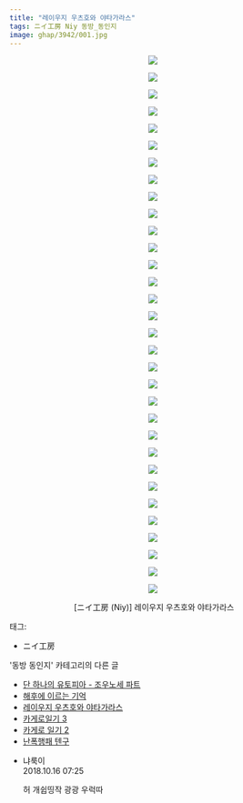 ```yaml
---
title: "레이우지 우츠호와 야타가라스"
tags: ニイ工房 Niy 동방_동인지
image: ghap/3942/001.jpg
---
```

<div class="article">
<p style="text-align: center; clear: none; float: none;"><img src="{{ site.nasurl }}/ghap/3942/001.jpg"/></p>
<p style="text-align: center; clear: none; float: none;"><img src="{{ site.nasurl }}/ghap/3942/002.jpg"/></p>
<p style="text-align: center; clear: none; float: none;"><img src="{{ site.nasurl }}/ghap/3942/003.jpg"/></p>
<p style="text-align: center; clear: none; float: none;"><img src="{{ site.nasurl }}/ghap/3942/004.jpg"/></p>
<p style="text-align: center; clear: none; float: none;"><img src="{{ site.nasurl }}/ghap/3942/005.jpg"/></p>
<p style="text-align: center; clear: none; float: none;"><img src="{{ site.nasurl }}/ghap/3942/006.jpg"/></p>
<p style="text-align: center; clear: none; float: none;"><img src="{{ site.nasurl }}/ghap/3942/007.jpg"/></p>
<p style="text-align: center; clear: none; float: none;"><img src="{{ site.nasurl }}/ghap/3942/008.jpg"/></p>
<p style="text-align: center; clear: none; float: none;"><img src="{{ site.nasurl }}/ghap/3942/009.jpg"/></p>
<p style="text-align: center; clear: none; float: none;"><img src="{{ site.nasurl }}/ghap/3942/010.jpg"/></p>
<p style="text-align: center; clear: none; float: none;"><img src="{{ site.nasurl }}/ghap/3942/011.jpg"/></p>
<p style="text-align: center; clear: none; float: none;"><img src="{{ site.nasurl }}/ghap/3942/012.jpg"/></p>
<p style="text-align: center; clear: none; float: none;"><img src="{{ site.nasurl }}/ghap/3942/013.jpg"/></p>
<p style="text-align: center; clear: none; float: none;"><img src="{{ site.nasurl }}/ghap/3942/014.jpg"/></p>
<p style="text-align: center; clear: none; float: none;"><img src="{{ site.nasurl }}/ghap/3942/015.jpg"/></p>
<p style="text-align: center; clear: none; float: none;"><img src="{{ site.nasurl }}/ghap/3942/016.jpg"/></p>
<p style="text-align: center; clear: none; float: none;"><img src="{{ site.nasurl }}/ghap/3942/017.jpg"/></p>
<p style="text-align: center; clear: none; float: none;"><img src="{{ site.nasurl }}/ghap/3942/018.jpg"/></p>
<p style="text-align: center; clear: none; float: none;"><img src="{{ site.nasurl }}/ghap/3942/019.jpg"/></p>
<p style="text-align: center; clear: none; float: none;"><img src="{{ site.nasurl }}/ghap/3942/020.jpg"/></p>
<p style="text-align: center; clear: none; float: none;"><img src="{{ site.nasurl }}/ghap/3942/021.jpg"/></p>
<p style="text-align: center; clear: none; float: none;"><img src="{{ site.nasurl }}/ghap/3942/022.jpg"/></p>
<p style="text-align: center; clear: none; float: none;"><img src="{{ site.nasurl }}/ghap/3942/023.jpg"/></p>
<p style="text-align: center; clear: none; float: none;"><img src="{{ site.nasurl }}/ghap/3942/024.jpg"/></p>
<p style="text-align: center; clear: none; float: none;"><img src="{{ site.nasurl }}/ghap/3942/025.jpg"/></p>
<p style="text-align: center; clear: none; float: none;"><img src="{{ site.nasurl }}/ghap/3942/026.jpg"/></p>
<p style="text-align: center; clear: none; float: none;"><img src="{{ site.nasurl }}/ghap/3942/027.jpg"/></p>
<p style="text-align: center; clear: none; float: none;"><img src="{{ site.nasurl }}/ghap/3942/028.jpg"/></p>
<p style="text-align: center; clear: none; float: none;"><img src="{{ site.nasurl }}/ghap/3942/029.jpg"/></p>
<p style="text-align: center; clear: none; float: none;"><img src="{{ site.nasurl }}/ghap/3942/030.jpg"/></p>
<p style="text-align: center; clear: none; float: none;"><img src="{{ site.nasurl }}/ghap/3942/031.jpg"/></p>
<p style="text-align: center; clear: none; float: none;"><img src="{{ site.nasurl }}/ghap/3942/032.jpg"/></p>
<p style="text-align: center; clear: none; float: none;"> [ニイ工房 (Niy)] 레이우지 우츠호와 야타가라스</p>
</div><div class="tagTrail">
<p>태그: </p>
<ul>
<li>ニイ工房</li>
</ul>
</div><div class="another">
<p>'동방 동인지' 카테고리의 다른 글</p>
<ul>
<li><a href="/2017-11-07-ghap_3944">단 하나의 유토피아 - 조우노세 파트</a></li>
<li><a href="/2017-11-06-ghap_3943">해후에 이르는 기억</a></li>
<li><a href="/2017-11-06-ghap_3942">레이우지 우츠호와 야타가라스</a></li>
<li><a href="/2017-11-06-ghap_3941">카게로일기 3</a></li>
<li><a href="/2017-11-06-ghap_3940">카게로 일기 2</a></li>
<li><a href="/2017-10-30-ghap_3936">난폭행패 텐구</a></li>
</ul>
</div><div class="cb_module cb_fluid">
<div class="cb_wrt cb_profile">
<div class="comment">
<ul>
<li class="cb_thumb_off" id="comment15356166">
<div class="cb_comment_area">
<div class="cb_info_area">
<div class="cb_section">
<span class="cb_nick_name">냐룩이</span>
</div>
<div class="cb_section">
<span class="cb_date">2018.10.16 07:25 </span>
</div>
</div>
<div class="cb_dsc_comment">
<p class="cb_dsc">
											허 개쉽띵작 광광 우럭따
										</p>
</div>
</div></li>
</ul>
</div>
</div><!-- commentList close -->
</div>